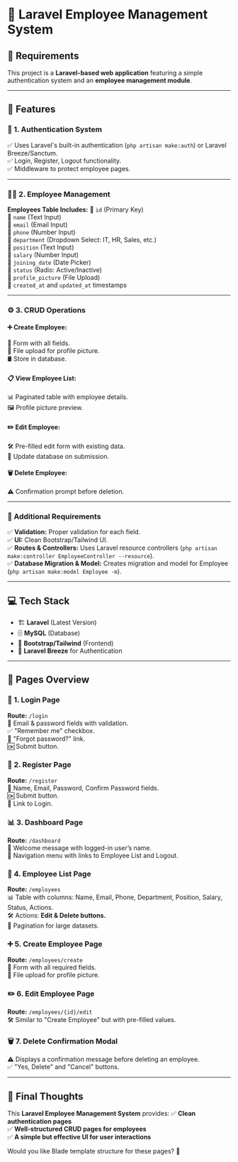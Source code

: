 # 🎯 Laravel Employee Management System

## 📌 Requirements
This project is a **Laravel-based web application** featuring a simple authentication system and an **employee management module**.

---
## 🚀 Features

### 🔐 1. Authentication System
✅ Uses Laravel's built-in authentication (`php artisan make:auth`) or Laravel Breeze/Sanctum.  
✅ Login, Register, Logout functionality.  
✅ Middleware to protect employee pages.  

---
### 👨‍💼 2. Employee Management
**Employees Table Includes:**
📌 `id` (Primary Key)  
📌 `name` (Text Input)  
📌 `email` (Email Input)  
📌 `phone` (Number Input)  
📌 `department` (Dropdown Select: IT, HR, Sales, etc.)  
📌 `position` (Text Input)  
📌 `salary` (Number Input)  
📌 `joining_date` (Date Picker)  
📌 `status` (Radio: Active/Inactive)  
📌 `profile_picture` (File Upload)  
📌 `created_at` and `updated_at` timestamps  

---
### ⚙️ 3. CRUD Operations

#### ➕ Create Employee:
📝 Form with all fields.  
📂 File upload for profile picture.  
🛢️ Store in database.  

#### 📋 View Employee List:
📊 Paginated table with employee details.  
🖼️ Profile picture preview.  

#### ✏️ Edit Employee:
🛠️ Pre-filled edit form with existing data.  
🔄 Update database on submission.  

#### 🗑️ Delete Employee:
⚠️ Confirmation prompt before deletion.  

---
### 🎯 Additional Requirements
✅ **Validation:** Proper validation for each field.  
✅ **UI:** Clean Bootstrap/Tailwind UI.  
✅ **Routes & Controllers:** Uses Laravel resource controllers (`php artisan make:controller EmployeeController --resource`).  
✅ **Database Migration & Model:** Creates migration and model for Employee (`php artisan make:model Employee -m`).  

---
## 💻 Tech Stack
- 🏗 **Laravel** (Latest Version)
- 🗄 **MySQL** (Database)
- 🎨 **Bootstrap/Tailwind** (Frontend)
- 🔑 **Laravel Breeze** for Authentication

---
## 📜 Pages Overview

### 🔑 1. Login Page
**Route:** `/login`  
📧 Email & password fields with validation.  
✅ "Remember me" checkbox.  
🔗 "Forgot password?" link.  
🆗 Submit button.  

### 📝 2. Register Page
**Route:** `/register`  
👤 Name, Email, Password, Confirm Password fields.  
🆗 Submit button.  
🔗 Link to Login.  

### 📊 3. Dashboard Page
**Route:** `/dashboard`  
👋 Welcome message with logged-in user’s name.  
📌 Navigation menu with links to Employee List and Logout.  

### 📜 4. Employee List Page
**Route:** `/employees`  
📊 Table with columns: Name, Email, Phone, Department, Position, Salary, Status, Actions.  
🛠 Actions: **Edit & Delete buttons.**  
📌 Pagination for large datasets.  

### ➕ 5. Create Employee Page
**Route:** `/employees/create`  
📑 Form with all required fields.  
📂 File upload for profile picture.  

### ✏️ 6. Edit Employee Page
**Route:** `/employees/{id}/edit`  
🛠 Similar to "Create Employee" but with pre-filled values.  

### 🗑️ 7. Delete Confirmation Modal
⚠️ Displays a confirmation message before deleting an employee.  
✅ "Yes, Delete" and "Cancel" buttons.  

---
## 🎉 Final Thoughts
This **Laravel Employee Management System** provides:
✅ **Clean authentication pages**  
✅ **Well-structured CRUD pages for employees**  
✅ **A simple but effective UI for user interactions**  

Would you like Blade template structure for these pages? 🚀
